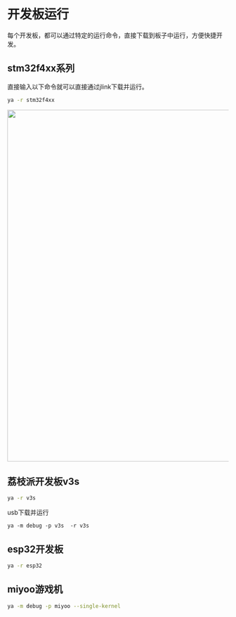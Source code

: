 # 开发板运行

每个开发板，都可以通过特定的运行命令，直接下载到板子中运行，方便快捷开发。

## stm32f4xx系列

直接输入以下命令就可以直接通过jlink下载并运行。
```bash
ya -r stm32f4xx
```

<img src="https://github.com/evilbinary/YiYiYa/blob/main/docs/image/stm32.jpg?raw=true" width="800px" />

## 荔枝派开发板v3s

```bash
ya -r v3s
```

usb下载并运行
```
ya -m debug -p v3s  -r v3s 
```

## esp32开发板

```bash
ya -r esp32
```

## miyoo游戏机

```bash
ya -m debug -p miyoo --single-kernel 
```